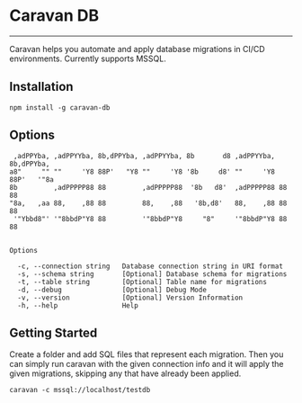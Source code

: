 # Caravan DB
------------------
Caravan helps you automate and apply database migrations in CI/CD environments. Currently supports MSSQL.

## Installation
```npm install -g caravan-db```

## Options
```
 ,adPPYba, ,adPPYYba, 8b,dPPYba, ,adPPYYba, 8b       d8 ,adPPYYba, 8b,dPPYba,
a8"     "" ""     'Y8 88P'   "Y8 ""     'Y8 '8b     d8' ""     'Y8 88P'   '"8a
8b         ,adPPPPP88 88         ,adPPPPP88  '8b   d8'  ,adPPPPP88 88       88
"8a,   ,aa 88,    ,88 88         88,    ,88   '8b,d8'   88,    ,88 88       88
 '"Ybbd8"' '"8bbdP"Y8 88         '"8bbdP"Y8     "8"     '"8bbdP"Y8 88       88


Options

  -c, --connection string   Database connection string in URI format
  -s, --schema string       [Optional] Database schema for migrations
  -t, --table string        [Optional] Table name for migrations
  -d, --debug               [Optional] Debug Mode
  -v, --version             [Optional] Version Information
  -h, --help                Help

```

## Getting Started
Create a folder and add SQL files that represent each migration. Then you can simply run caravan with the given connection info and it will apply the given migrations, skipping any that have already been applied.

```
caravan -c mssql://localhost/testdb 
```
